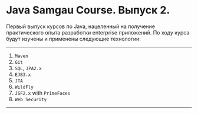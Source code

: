 # Java Samgau Course. Выпуск 2.

Первый выпуск курсов по Java, нацеленный на получение практического опыта 
разработки enterprise приложений. По ходу курса будут изучены и применены
следующие технологии:

***

1. `Maven`
2. `Git`
3. `SQL`, `JPA2.x`
4. `EJB3.x`
5. `JTA`
6. `WildFly`
7. `JSF2.x` with `PrimeFaces`
8. `Web Security`

***